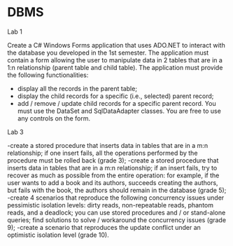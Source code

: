 # DBMS
Lab 1

Create a C# Windows Forms application that uses ADO.NET to interact
with the database you developed in the 1st semester. The application
must contain a form allowing the user to manipulate data in 2 tables that
are in a 1:n relationship (parent table and child table). The application
must provide the following functionalities:
- display all the records in the parent table;
- display the child records for a specific (i.e., selected) parent record;
- add / remove / update child records for a specific parent record.
You must use the DataSet and SqlDataAdapter classes. You are free to
use any controls on the form.

Lab 3

-create a stored procedure that inserts data in tables that are in a m:n relationship; if one insert fails, all the operations performed by the procedure must be rolled back (grade 3);
-create a stored procedure that inserts data in tables that are in a m:n relationship; if an insert fails, try to recover as much as possible from the entire operation: for example, if the user wants to add a book and its authors, succeeds creating the authors, but fails with the book, the authors should remain in the database (grade 5);
-create 4 scenarios that reproduce the following concurrency issues under pessimistic isolation levels: dirty reads, non-repeatable reads, phantom reads, and a deadlock; you can use stored procedures and / or stand-alone queries; find solutions to solve / workaround the concurrency issues (grade 9);
-create a scenario that reproduces the update conflict under an optimistic isolation level (grade 10).
